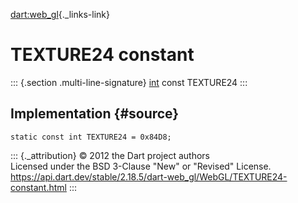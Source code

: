 [dart:web\_gl](../../dart-web_gl/dart-web_gl-library){._links-link}

TEXTURE24 constant
==================

::: {.section .multi-line-signature}
[int](../../dart-core/int-class) const TEXTURE24
:::

Implementation {#source}
--------------

``` {.language-dart data-language="dart"}
static const int TEXTURE24 = 0x84D8;
```

::: {._attribution}
© 2012 the Dart project authors\
Licensed under the BSD 3-Clause \"New\" or \"Revised\" License.\
<https://api.dart.dev/stable/2.18.5/dart-web_gl/WebGL/TEXTURE24-constant.html>
:::
